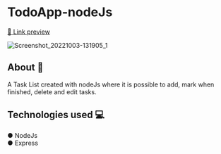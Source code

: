 # TodoApp-nodeJs

<a href='https://todoappgit.herokuapp.com/'>🔗 Link preview</a>

![Screenshot_20221003-131905_1](https://user-images.githubusercontent.com/75839810/193890004-95549379-0572-4cf7-9b31-44534efb259d.jpg)

## About 📃
A Task List created with nodeJs where it 
is possible to add, mark when finished, 
delete and edit tasks.

## Technologies used 💻
● NodeJs
<br/>
● Express

